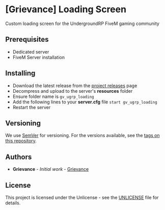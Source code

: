 # [Grievance] Loading Screen

Custom loading screen for the UndergroundRP FiveM gaming community

## Prerequisites

- Dedicated server
- FiveM Server installation

## Installing

- Download the latest release from the [project releases](https://github.com/LordGrievance/fivem_gv_ugrp_loading/releases) page
- Decompress and upload to the server's **resources** folder
- Ensure folder name is ```gv_ugrp_loading```
- Add the following lines to your **server.cfg** file
  ```start gv_ugrp_loading```
- Restart the server

## Versioning

We use [SemVer](http://semver.org/) for versioning. For the versions available, see the [tags on this repository](https://github.com/LordGrievance/fivem_gv_ugrp_loading/releases/releases).

## Authors

* **Grievance** - *Initial work* - [Grievance](https://github.com/LordGrievance)

## License

This project is licensed under the Unlicense - see the [UNLICENSE](UNLICENSE) file for details.
